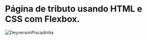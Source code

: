 # Página de tributo usando HTML e CSS com Flexbox.
![DeyversonPiscadinha](https://user-images.githubusercontent.com/100283512/160133128-ca1e86a3-a830-42b2-a88b-1a85d4e29e02.PNG)


